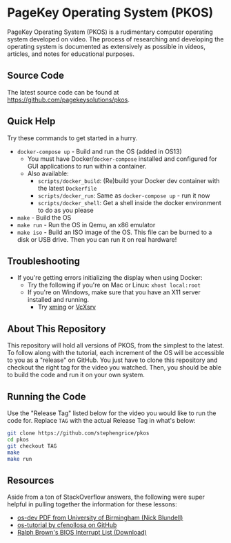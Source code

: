 # PageKey Operating System (PKOS)

PageKey Operating System (PKOS) is a rudimentary computer operating system developed on video. The process of researching and developing the operating system is documented as extensively as possible in videos, articles, and notes for educational purposes.

## Source Code

The latest source code can be found at https://github.com/pagekeysolutions/pkos.

## Quick Help

Try these commands to get started in a hurry.

- `docker-compose up` - Build and run the OS (added in OS13)
  - You must have Docker/`docker-compose` installed and configured for GUI applications to run within a container.
  - Also available:
    - `scripts/docker_build`: (Re)build your Docker dev container with the latest `Dockerfile`
    - `scripts/docker_run`: Same as `docker-compose up` - run it now
    - `scripts/docker_shell`: Get a shell inside the docker environment to do as you please
- `make` - Build the OS
- `make run` - Run the OS in Qemu, an x86 emulator
- `make iso` - Build an ISO image of the OS. This file can be burned to a disk or USB drive. Then you can run it on real hardware!

## Troubleshooting

- If you're getting errors initializing the display when using Docker:
  - Try the following if you're on Mac or Linux: `xhost local:root`
  - If you're on Windows, make sure that you have an X11 server installed and running.
    - Try [xming](https://sourceforge.net/projects/xming/) or [VcXsrv](https://sourceforge.net/projects/vcxsrv/)

## About This Repository 

This repository will hold all versions of PKOS, from the simplest to the latest. To follow along with the tutorial, each increment of the OS will be accessible to you as a "release" on GitHub. You just have to clone this repository and checkout the right tag for the video you watched. Then, you should be able to build the code and run it on your own system.

## Running the Code

Use the "Release Tag" listed below for the video you would like to run the code for. Replace `TAG` with the actual Release Tag in what's below:

```bash
git clone https://github.com/stephengrice/pkos
cd pkos
git checkout TAG
make
make run
```

## Resources

Aside from a ton of StackOverflow answers, the following were super helpful in pulling together the information for these lessons:

* [os-dev PDF from University of Birmingham (Nick Blundell)](https://www.cs.bham.ac.uk/~exr/lectures/opsys/10_11/lectures/os-dev.pdf)
* [os-tutorial by cfenollosa on GitHub](https://github.com/cfenollosa/os-tutorial)
* [Ralph Brown's BIOS Interrupt List (Download)](http://www.cs.cmu.edu/~ralf/files.html)